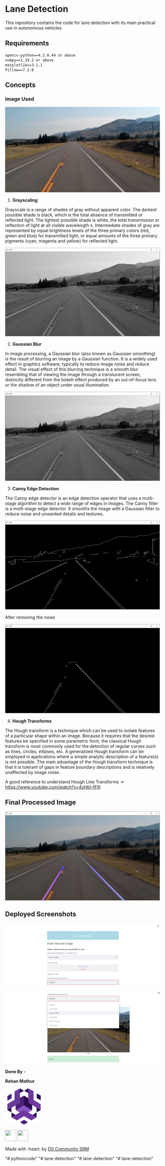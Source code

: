 # Lane Detection
This repository contains the code for lane detection with its main practical use in autonomous vehicles.

## Requirements
```
opencv-python==4.2.0.44 or above
numpy==1.19.2 or above
matplotlib==3.1.1
Pillow==7.2.0
```
## Concepts

### Image Used
![alt text](https://github.com/RohanMathur17/Lane-Detection/blob/master/Images/test_image.jpg)

1. **Grayscaling**

Grayscale is a range of shades of gray without apparent color. The darkest possible shade is black, which is the total absence of transmitted or reflected light. The lightest possible shade is white, the total transmission or reflection of light at all visible wavelength s. Intermediate shades of gray are represented by equal brightness levels of the three primary colors (red, green and blue) for transmitted light, or equal amounts of the three primary pigments (cyan, magenta and yellow) for reflected light.

![alt text](https://github.com/RohanMathur17/Lane-Detection/blob/master/Images/Grayscaling.jpeg)


2. **Gaussian Blur**

In image processing, a Gaussian blur (also known as Gaussian smoothing) is the result of blurring an image by a Gaussian function. It is a widely used effect in graphics software, typically to reduce image noise and reduce detail. The visual effect of this blurring technique is a smooth blur resembling that of viewing the image through a translucent screen, distinctly different from the bokeh effect produced by an out-of-focus lens or the shadow of an object under usual illumination.

![alt text](https://github.com/RohanMathur17/Lane-Detection/blob/master/Images/GaussianBlur.jpeg)

3. **Canny Edge Detection**

The Canny edge detector is an edge detection operator that uses a multi-stage algorithm to detect a wide range of edges in images. The Canny filter is a multi-stage edge detector. It smooths the image with a Gaussian filter to reduce noise and unwanted details and textures.


![alt text](https://github.com/RohanMathur17/Lane-Detection/blob/master/Images/CannyEdgeDetection.jpeg)

After removing the noise 

![alt text](https://github.com/RohanMathur17/Lane-Detection/blob/master/Images/FilteredCannyImage.jpeg)

4. **Hough Transforms**

The Hough transform is a technique which can be used to isolate features of a particular shape within an image. Because it requires that the desired features be specified in some parametric form, the classical Hough transform is most commonly used for the detection of regular curves such as lines, circles, ellipses, etc. 
A generalized Hough transform can be employed in applications where a simple analytic description of a feature(s) is not possible. The main advantage of the Hough transform technique is that it is tolerant of gaps in feature boundary descriptions and is relatively unaffected by image noise.

A good reference to understand Hough Line Transforms -> https://www.youtube.com/watch?v=4zHbI-fFIlI



## Final Processed Image

![alt text](https://github.com/RohanMathur17/Lane-Detection/blob/master/Images/FinalProcessedImage.jpeg)


## Deployed Screenshots

![alt text](https://github.com/RohanMathur17/Lane-Detection/blob/master/Images/SelectImage.jpeg)

![alt text](https://github.com/RohanMathur17/Lane-Detection/blob/master/Images/SelectOption.jpeg)

**Done By -**

**Rohan Mathur**

<p align="left">
<img src = "https://github.com/Data-Science-Community-SRM/template/blob/master/logo-light.png?raw=true"  height="120" alt="Your Name Here (Insert Your Image Link In Src">
</p>
<p align="left">
<a href = "https://github.com/RohanMathur17"><img src = "http://www.iconninja.com/files/241/825/211/round-collaboration-social-github-code-circle-network-icon.svg" width="36" height = "36"/></a>
<a href = "https://www.linkedin.com/in/rohanmathur17">
<img src = "http://www.iconninja.com/files/863/607/751/network-linkedin-social-connection-circular-circle-media-icon.svg" width="36" height="36"/>
</a>
</p>
</td>

<p align="left">
	Made with :heart: by <a href="https://dscommunity.in">DS Community SRM</a>
</p>

"# pythoncode" 
"# lane-detection" 
"# lane-detection" 
"# lane-detection" 
